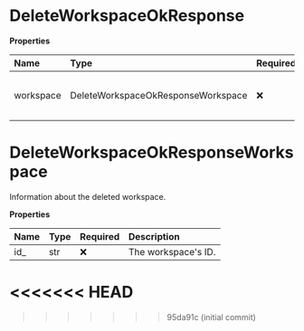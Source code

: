 # DeleteWorkspaceOkResponse

**Properties**

| Name      | Type                               | Required | Description                              |
| :-------- | :--------------------------------- | :------- | :--------------------------------------- |
| workspace | DeleteWorkspaceOkResponseWorkspace | ❌       | Information about the deleted workspace. |

# DeleteWorkspaceOkResponseWorkspace

Information about the deleted workspace.

**Properties**

| Name | Type | Required | Description         |
| :--- | :--- | :------- | :------------------ |
| id\_ | str  | ❌       | The workspace's ID. |
<<<<<<< HEAD
=======

<!-- This file was generated by liblab | https://liblab.com/ -->
>>>>>>> 95da91c (initial commit)
